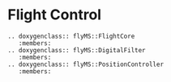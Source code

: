 

# Flight Control

```{eval-rst}
.. doxygenclass:: flyMS::FlightCore
   :members:
.. doxygenclass:: flyMS::DigitalFilter
   :members:
.. doxygenclass:: flyMS::PositionController
   :members:
```
